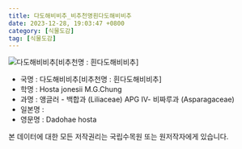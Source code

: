 ```yaml
---
title: 다도해비비추_비추천명흰다도해비비추
date: 2023-12-28, 19:03:47 +0800
category: [식물도감]
tag: [식물도감]
---
```




![다도해비비추[비추천명 : 흰다도해비비추]](http://www.nature.go.kr/fileUpload/plants/basic/Liliaceae/Hosta/733/733_1_th2.jpg)
- 국명 : 다도해비비추[비추천명 : 흰다도해비비추]
- 학명 : Hosta jonesii M.G.Chung
- 과명 : 앵글러 - 백합과 (Liliaceae) APG Ⅳ- 비짜루과 (Asparagaceae)
- 일본명 : 
- 영문명 : Dadohae hosta








본 데이터에 대한 모든 저작권리는 국립수목원 또는 원저작자에게 있습니다.
